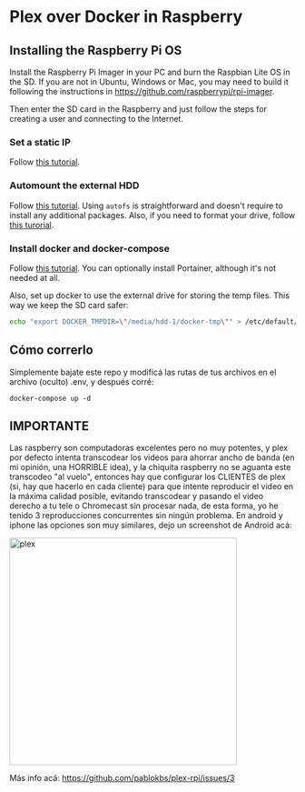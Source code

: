 # Plex over Docker in Raspberry

## Installing the Raspberry Pi OS

Install the Raspberry Pi Imager in your PC and burn the Raspbian Lite OS in the
SD. If you are not in Ubuntu, Windows or Mac, you may need to build it following
the instructions in https://github.com/raspberrypi/rpi-imager.

Then enter the SD card in the Raspberry and just follow the steps for creating
a user and connecting to the Internet.

###  Set a static IP

Follow [this tutorial](https://peppe8o.com/assign-static-ip-and-manage-networking-in-raspberry-pi-os-lite/).

### Automount the external HDD

Follow [this tutorial](https://peppe8o.com/automount-usb-storage-with-raspberry-pi-os-lite-fstab-and-autofs/).
Using `autofs` is straightforward and doesn't require to install any additional 
packages. Also, if you need to format your drive, follow 
[this turorial](https://phoenixnap.com/kb/linux-format-disk).

### Install docker and docker-compose

Follow [this tutorial](https://peppe8o.com/setup-a-docker-environment-with-raspberry-pi-os-lite-and-portainer/).
You can optionally install Portainer, although it's not needed at all.

Also, set up docker to use the external drive for storing the temp files. This
way we keep the SD card safer:

```sh
echo "export DOCKER_TMPDIR=\"/media/hdd-1/docker-tmp\"" > /etc/default/docker
```

## Cómo correrlo

Simplemente bajate este repo y modificá las rutas de tus archivos en el archivo (oculto) .env, y después corré:

`docker-compose up -d`

## IMPORTANTE

Las raspberry son computadoras excelentes pero no muy potentes, y plex por defecto intenta transcodear los videos para ahorrar ancho de banda (en mi opinión, una HORRIBLE idea), y la chiquita raspberry no se aguanta este transcodeo "al vuelo", entonces hay que configurar los CLIENTES de plex (si, hay que hacerlo en cada cliente) para que intente reproducir el video en la máxima calidad posible, evitando transcodear y pasando el video derecho a tu tele o Chromecast sin procesar nada, de esta forma, yo he tenido 3 reproducciones concurrentes sin ningún problema. En android y iphone las opciones son muy similares, dejo un screenshot de Android acá:

<img src="https://i.imgur.com/F3kZ9Vh.png" alt="plex" width="400"/>

Más info acá: https://github.com/pablokbs/plex-rpi/issues/3
